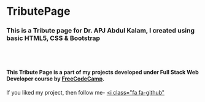 # TributePage
<link rel="stylesheet" href="https://cdnjs.cloudflare.com/ajax/libs/font-awesome/4.6.3/css/font-awesome.min.css">
<link rel="stylesheet" href="https://maxcdn.bootstrapcdn.com/bootstrap/3.3.6/css/bootstrap.min.css">
<h3>This is a Tribute page for Dr. APJ Abdul Kalam, I created using basic HTML5, CSS &amp; Bootstrap</h3><br></br>
<h4>This Tribute Page is a part of my projects developed under Full Stack Web Developer course by 
<a href="http://www.freecodecamp.com">FreeCodeCamp</a>.</h4>

If you liked my project, then follow me- <a href="https://www.github.com/kaushikpraveen"><i class="fa fa-github"</i></a>

